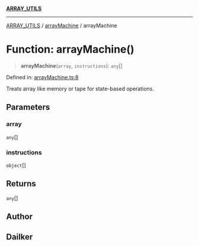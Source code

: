 [**ARRAY_UTILS**](../../README.md)

***

[ARRAY_UTILS](../../README.md) / [arrayMachine](../README.md) / arrayMachine

# Function: arrayMachine()

> **arrayMachine**(`array`, `instructions`): `any`[]

Defined in: [arrayMachine.ts:8](https://github.com/dailker/everyutil/blob/fd8deae3f27d2b0976fe42f2cb71703c8c83364b/src/array/arrayMachine.ts#L8)

Treats array like memory or tape for state-based operations.

## Parameters

### array

`any`[]

### instructions

`object`[]

## Returns

`any`[]

## Author

## Dailker
